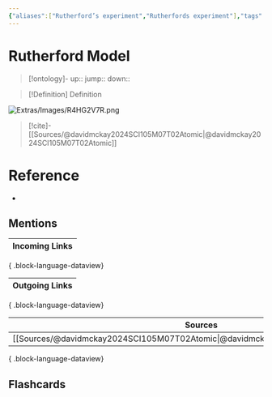 ```yaml
---
{"aliases":["Rutherford’s experiment","Rutherfords experiment"],"tags":["Uni/SCI105"],"dg-publish":true,"permalink":"/cards/rutherford-model/","dgPassFrontmatter":true}
---
```


# Rutherford Model

> [!ontology]-
> up:: 
> jump:: 
> down:: 

> [!Definition] Definition

![Extras/Images/R4HG2V7R.png](/img/user/Extras/Images/R4HG2V7R.png)

> [!cite]-
> [[Sources/@davidmckay2024SCI105M07T02Atomic\|@davidmckay2024SCI105M07T02Atomic]]

# Reference

- 

## Mentions

| Incoming Links |
| -------------- |

{ .block-language-dataview}

| Outgoing Links |
| -------------- |

{ .block-language-dataview}

| Sources                                                                             |
| ----------------------------------------------------------------------------------- |
| [[Sources/@davidmckay2024SCI105M07T02Atomic\|@davidmckay2024SCI105M07T02Atomic]] |

{ .block-language-dataview}

## Flashcards